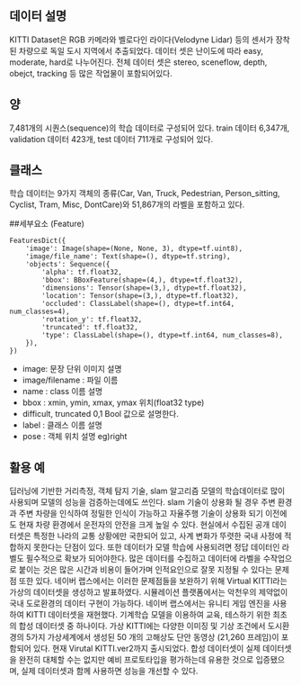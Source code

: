 ## 데이터 설명
KITTI Dataset은 RGB 카메라와 벨로다인 라이다(Velodyne Lidar) 등의 센서가 장착된 차량으로 독일 도시 지역에서 추출되었다. 데이터 셋은 난이도에 따라 easy, moderate, hard로 나누어진다. 전체 데이터 셋은 stereo, sceneflow, depth, obejct, tracking 등 많은 작업물이 포함되어있다. 

## 양
7,481개의 시퀀스(sequence)의 학습 데이터로 구성되어 있다. train 데이터 6,347개, validation 데이터 423개, test 데이터 711개로 구성되어 있다.

## 클래스
학습 데이터는 9가지 객체의 종류(Car, Van, Truck, Pedestrian, Person_sitting, Cyclist, Tram, Misc, DontCare)와 51,867개의 라벨을 포함하고 있다.


##세부요소 (Feature)


```
FeaturesDict({
    'image': Image(shape=(None, None, 3), dtype=tf.uint8),
    'image/file_name': Text(shape=(), dtype=tf.string),
    'objects': Sequence({
        'alpha': tf.float32,
        'bbox': BBoxFeature(shape=(4,), dtype=tf.float32),
        'dimensions': Tensor(shape=(3,), dtype=tf.float32),
        'location': Tensor(shape=(3,), dtype=tf.float32),
        'occluded': ClassLabel(shape=(), dtype=tf.int64, num_classes=4),
        'rotation_y': tf.float32,
        'truncated': tf.float32,
        'type': ClassLabel(shape=(), dtype=tf.int64, num_classes=8),
    }),
})
```
- image: 문장 단위 이미지 설명
- image/filename : 파일 이름
- name : class 이름 설명
- bbox : xmin, ymin, xmax, ymax 위치(float32 type)
- difficult, truncated 0,1 Bool 값으로 설명한다.
- label : 클래스 이름 설명
- pose : 객체 위치 설명 eg)right

## 활용 예
딥러닝에 기반한 거리측정, 객체 탐지 기술, slam 알고리즘 모델의 학습데이터로 많이 사용되며 모델의 성능을 검증하는데에도 쓰인다. slam 기술이 상용화 될 경우
주변 환경과 주변 차량을 인식하여 정밀한 인식이 가능하고 자율주행 기술이 상용화 되기 이전에도 현재 차량 환경에서 운전자의 안전을 크게 높일 수 있다.
현실에서 수집된 공개 데이터셋은 특정한 나라의 교통 상황에만 국한되어 있고, 사계 변화가 뚜렷한 국내 사정에 적합하지 못한다는 단점이 있다. 또한 데이터가 모델 학습에 사용되려면 정답 데이터인 라벨도 필수적으로 확보가 되어야한다. 많은 데이터를 수집하고 데이터에 라벨을 수작업으로 붙이는 것은 많은 시간과 비용이 들어가며 인적요인으로 잘못 지정될 수 있다는 문제점 또한 있다. 네이버 랩스에서는 이러한 문제점들을 보완하기 위해 Virtual KITTI라는 가상의 데이터셋을 생성하고 발표하였다. 시뮬레이션 플랫폼에서는 악천우의 제약없이 국내 도로환경의 데이터 구현이 가능하다. 네이버 랩스에서는 유니티 게임 엔진을 사용하여 KITTI 데이터셋을 재현했다. 기계학습 모델을 이용하여 교육, 테스하기 위한 최초의 합성 데이터셋 중 하나이다. 가상 KITTI에는 다양한 이미징 및 기상 조건에서 도시환경의 5가지 가상세계에서 생성된 50 개의 고해상도 단안 동영상 (21,260 프레임)이 포함되어 있다. 현재 Virutal KITTI.ver2까지 출시되었다. 합성 데이터셋이 실제 데이터셋을 완전히 대체할 수는 없지만 예비 프로토타입을 평가하는데 유용한 것으로 입증됐으며, 실제 데이터셋과 함께 사용하면 성능을 개선할 수 있다.      


